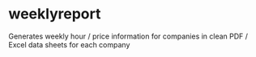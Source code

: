 # weeklyreport
Generates weekly hour / price information for companies in clean PDF / Excel data sheets for each company
